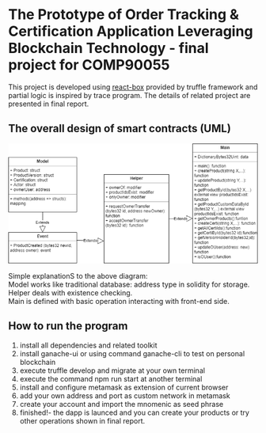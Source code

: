 # The Prototype of Order Tracking & Certification Application Leveraging Blockchain Technology - final project for COMP90055


This project is developed using [react-box](https://www.trufflesuite.com/boxes/react-box-web3-todo) provided by truffle framework and partial logic is inspired by trace program. The details of related project are presented in final report.

## The overall design of smart contracts (UML)

![image](https://github.com/yubingy/bcproject/blob/master/images/scuml.png)

Simple explanationS to the above diagram:  
Model works like traditional database: address type in solidity for storage.  
Helper deals with existence checking.  
Main is defined with basic operation interacting with front-end side.  

## How to run the program
1. install all dependencies and related toolkit
2. install ganache-ui or using command ganache-cli to test on personal blockchain
3. execute truffle develop and migrate at your own terminal
4. execute the command npm run start at another terminal
5. install and configure metamask as extension of current browser
6. add your own address and port as custom network in metamask
7. create your account and import the mnomenic as seed phrase
8. finished!- the dapp is launced and you can create your products or try other
operations shown in final report.



